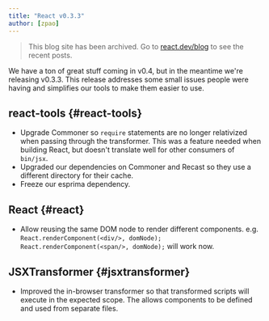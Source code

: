 ```yaml
---
title: "React v0.3.3"
author: [zpao]
---
```


<div class="scary">

> This blog site has been archived. Go to [react.dev/blog](https://pt-br.react.dev/blog) to see the recent posts.

</div>

We have a ton of great stuff coming in v0.4, but in the meantime we're releasing v0.3.3. This release addresses some small issues people were having and simplifies our tools to make them easier to use.


## react-tools {#react-tools}

* Upgrade Commoner so `require` statements are no longer relativized when passing through the transformer. This was a feature needed when building React, but doesn't translate well for other consumers of `bin/jsx`.
* Upgraded our dependencies on Commoner and Recast so they use a different directory for their cache.
* Freeze our esprima dependency.


## React {#react}

* Allow reusing the same DOM node to render different components. e.g. `React.renderComponent(<div/>, domNode); React.renderComponent(<span/>, domNode);` will work now.


## JSXTransformer {#jsxtransformer}

* Improved the in-browser transformer so that transformed scripts will execute in the expected scope. The allows components to be defined and used from separate files.
